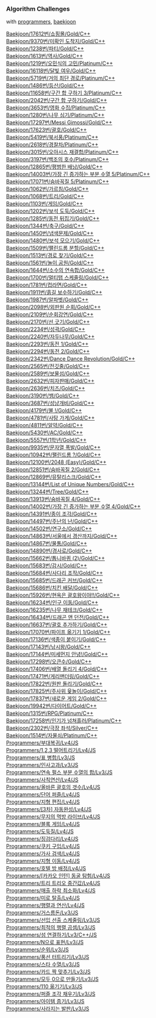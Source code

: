### Algorithm Challenges

with [programmers](https://programmers.co.kr/), [baekjoon](https://www.acmicpc.net/)

[Baekjoon/17612번/쇼핑몰/Gold/C++](/백준/Gold/17612. 쇼핑몰/)<br>
[Baekjoon/9370번/미확인 도착지/Gold/C++](/백준/Gold/9370. 미확인 도착지/)<br>
[Baekjoon/1238번/파티/Gold/C++](/백준/Gold/1238. 파티/)<br>
[Baekjoon/1613번/역사/Gold/C++](/백준/Gold/1613. 역사/)<br>
[Baekjoon/1219번/오민식의 고민/Platinum/C++](/백준/Platinum/1219. 오민식의 고민/)<br>
[Baekjoon/16118번/달빛 여우/Gold/C++](/백준/Gold/16118. 달빛 여우/)<br>
[Baekjoon/5719번/거의 최단 경로/Platinum/C++](/백준/Platinum/5719. 거의 최단 경로/)<br>
[Baekjoon/1486번/등산/Gold/C++](/백준/Gold/1486. 등산/)<br>
[Baekjoon/11658번/구간 합 구하기 3/Platinum/C++](/백준/Platinum/11658. 구간 합 구하기 3/)<br>
[Baekjoon/2042번/구간 합 구하기/Gold/C++](/백준/Gold/2042. 구간 합 구하기/)<br>
[Baekjoon/3653번/영화 수집/Platinum/C++](/백준/Platinum/3653. 영화 수집/)<br>
[Baekjoon/1280번/나무 심기/Platinum/C++](/백준/Platinum/1280. 나무 심기/)<br>
[Baekjoon/17297번/Messi Gimossi/Gold/C++](/백준/Gold/17297. Messi Gimossi/)<br>
[Baekjoon/17623번/괄호/Gold/C++](/백준/Gold/17623. 괄호/)<br>
[Baekjoon/5419번/북서풍/Platinum/C++](/백준/Platinum/5419. 북서풍/)<br>
[Baekjoon/2618번/경찰차/Platinum/C++](/백준/Platinum/2618. 경찰차/)<br>
[Baekjoon/3015번/오아시스 재결합/Platinum/C++](/백준/Platinum/3015. 오아시스 재결합/)<br>
[Baekjoon/3197번/백조의 호수/Platinum/C++](/백준/Platinum/3197. 백조의 호수/)<br>
[Baekjoon/12865번/평범한 배낭/Gold/C++](/백준/Gold%20V/12865. 평범한 배낭/)<br>
[Baekjoon/14003번/가장 긴 증가하는 부분 수열 5/Platinum/C++](/백준/Platinum/14003. 가장 긴 증가하는 부분 수열 5/)<br>
[Baekjoon/17071번/숨바꼭질 5/Platinum/C++](/백준/Platinum/17071. 숨바꼭질 5/)<br>
[Baekjoon/1062번/가르침/Gold/C++](/백준/Gold/1062. 가르침/)<br>
[Baekjoon/1068번/트리/Gold/C++](/백준/Gold/1068. 트리/)<br>
[Baekjoon/1103번/게임/Gold/C++](/백준/Gold/1103. 게임/)<br>
[Baekjoon/1202번/보석 도둑/Gold/C++](/백준/Gold/1202. 보석 도둑/)<br>
[Baekjoon/1285번/동전 뒤집기/Gold/C++](/백준/Gold/1285. 동전 뒤집기/)<br>
[Baekjoon/1344번/축구/Gold/C++](/백준/Gold/1344. 축구/)<br>
[Baekjoon/1450번/냅색문제/Gold/C++](/백준/Gold/1450. 냅색문제/)<br>
[Baekjoon/1480번/보석 모으기/Gold/C++](/백준/Gold/1480. 보석 모으기/)<br>
[Baekjoon/1509번/팰린드롬 분할/Gold/C++](/백준/Gold/1509. 팰린드롬 분할/)<br>
[Baekjoon/1513번/경로 찾기/Gold/C++](/백준/Gold/1513. 경로 찾기/)<br>
[Baekjoon/1561번/놀이 공원/Gold/C++](/백준/Gold/1561. 놀이 공원/)<br>
[Baekjoon/1644번/소수의 연속합/Gold/C++](/백준/Gold/1644. 소수의 연속합/)<br>
[Baekjoon/1700번/멀티탭 스케줄링/Gold/C++](/백준/Gold/1700. 멀티탭 스케줄링/)<br>
[Baekjoon/1781번/컵라면/Gold/C++](/백준/Gold/1781. 컵라면/)<br>
[Baekjoon/1911번/흙길 보수하기/Gold/C++](/백준/Gold/1911. 흙길 보수하기/)<br>
[Baekjoon/1987번/알파벳/Gold/C++](/백준/Gold/1987. 알파벳/)<br>
[Baekjoon/2098번/외판원 순회/Gold/C++](/백준/Gold/2098. 외판원 순회/)<br>
[Baekjoon/2109번/순회강연/Gold/C++](/백준/Gold/2109. 순회강연/)<br>
[Baekjoon/2170번/선 긋기/Gold/C++](/백준/Gold/2170. 선 긋기/)<br>
[Baekjoon/2234번/성곽/Gold/C++](/백준/Gold/2234. 성곽/)<br>
[Baekjoon/2240번/자두나무/Gold/C++](/백준/Gold/2240. 자두나무/)<br>
[Baekjoon/2293번/동전 1/Gold/C++](/백준/Gold/2293. 동전 1/)<br>
[Baekjoon/2294번/동전 2/Gold/C++](/백준/Gold/2294. 동전 2/)<br>
[Baekjoon/2342번/Dance Dance Revolution/Gold/C++](/백준/Gold/2342. Dance Dance Revolution/)<br>
[Baekjoon/2565번/전깃줄/Gold/C++](/백준/Gold/2565. 전깃줄/)<br>
[Baekjoon/2589번/보물섬/Gold/C++](/백준/Gold/2589. 보물섬/)<br>
[Baekjoon/2632번/피자판매/Gold/C++](/백준/Gold/2632. 피자판매/)<br>
[Baekjoon/2636번/치즈/Gold/C++](/백준/Gold/2636. 치즈/)<br>
[Baekjoon/3190번/뱀/Gold/C++](/백준/Gold/3190. 뱀/)<br>
[Baekjoon/3687번/성냥개비/Gold/C++](/백준/Gold/3687. 성냥개비/)<br>
[Baekjoon/4179번/불 !/Gold/C++](/백준/Gold/4179. 불！/)<br>
[Baekjoon/4781번/사탕 가게/Gold/C++](/백준/Gold/4781. 사탕 가게/)<br>
[Baekjoon/4811번/알약/Gold/C++](/백준/Gold/4811. 알약/)<br>
[Baekjoon/5430번/AC/Gold/C++](/백준/Gold/5430. AC/)<br>
[Baekjoon/5557번/1학년/Gold/C++](/백준/Gold/5557. 1학년/)<br>
[Baekjoon/9935번/문자열 폭발/Gold/C++](/백준/Gold/9935. 문자열 폭발/)<br>
[Baekjoon/10942번/팰린드롬 ?/Gold/C++](/백준/Gold/10942. 팰린드롬？/)<br>
[Baekjoon/12100번/2048 (Easy)/Gold/C++](/백준/Gold/12100. 2048 （Easy）/)<br>
[Baekjoon/12851번/숨바꼭질 2/Gold/C++](/백준/Gold/12851. 숨바꼭질 2/)<br>
[Baekjoon/12869번/뮤탈리스크/Gold/C++](/백준/Gold/12869. 뮤탈리스크/)<br>
[Baekjoon/13144번/List of Unique Numbers/Gold/C++](/백준/Gold/13144. List of Unique Numbers/)<br>
[Baekjoon/13244번/Tree/Gold/C++](/백준/Gold/13244. Tree/)<br>
[Baekjoon/13913번/숨바꼭질 4/Gold/C++](/백준/Gold/13913. 숨바꼭질 4/)<br>
[Baekjoon/14002번/가장 긴 증가하는 부분 수열 4/Gold/C++](/백준/Gold/14002. 가장 긴 증가하는 부분 수열 4/)<br>
[Baekjoon/14391번/종이 조각/Gold/C++](/백준/Gold/14391. 종이 조각/)<br>
[Baekjoon/14497번/주난의 난/Gold/C++](/백준/Gold/14497. 주난의 난（難）/)<br>
[Baekjoon/14502번/연구소/Gold/C++](/백준/Gold/14502. 연구소/)<br>
[Baekjoon/14863번/서울에서 경산까지/Gold/C++](/백준/Gold/14863. 서울에서 경산까지/)<br>
[Baekjoon/14867번/물통/Gold/C++](/백준/Gold/14867. 물통/)<br>
[Baekjoon/14890번/경사로/Gold/C++](/백준/Gold/14890. 경사로/)<br>
[Baekjoon/15662번/톱니바퀴 (2)/Gold/C++](/백준/Gold/15662. 톱니바퀴 （2）/)<br>
[Baekjoon/15683번/감시/Gold/C++](/백준/Gold/15683. 감시/)<br>
[Baekjoon/15684번/사다리 조작/Gold/C++](/백준/Gold/15684. 사다리 조작/)<br>
[Baekjoon/15685번/드래곤 커브/Gold/C++](/백준/Gold/15685. 드래곤 커브/)<br>
[Baekjoon/15686번/치킨 배달/Gold/C++](/백준/Gold/15686. 치킨 배달/)<br>
[Baekjoon/15926번/현옥은 괄호왕이야!!/Gold/C++](/백준/Gold/15926. 현욱은 괄호왕이야！！/)<br>
[Baekjoon/16234번/인구 이동/Gold/C++](/백준/Gold/16234. 인구 이동/)<br>
[Baekjoon/16235번/나무 재테크/Gold/C++](/백준/Gold/16235. 나무 재테크/)<br>
[Baekjoon/16434번/드래곤 앤 던전/Gold/C++](/백준/Gold/16434. 드래곤 앤 던전/)<br>
[Baekjoon/16637번/괄호 추가하기/Gold/C++](/백준/Gold/16637. 괄호 추가하기/)<br>
[Baekjoon/17070번/파이프 옮기기 1/Gold/C++](/백준/Gold/17070. 파이프 옮기기 1/)<br>
[Baekjoon/17136번/색종이 붙이기/Gold/C++](/백준/Gold/17136. 색종이 붙이기/)<br>
[Baekjoon/17143번/낚시왕/Gold/C++](/백준/Gold/17143. 낚시왕/)<br>
[Baekjoon/17144번/미세먼지 안녕!/Gold/C++](/백준/Gold/17144. 미세먼지 안녕！/)<br>
[Baekjoon/17298번/오큰수/Gold/C++](/백준/Gold/17298. 오큰수/)<br>
[Baekjoon/17406번/배열 돌리기 4/Gold/C++](/백준/Gold/17406. 배열 돌리기 4/)<br>
[Baekjoon/17471번/게리맨더링/Gold/C++](/백준/Gold/17471. 게리맨더링/)<br>
[Baekjoon/17822번/원판 돌리기/Gold/C++](/백준/Gold/17822. 원판 돌리기/)<br>
[Baekjoon/17825번/주사위 윷놀이/Gold/C++](/백준/Gold/17825. 주사위 윷놀이/)<br>
[Baekjoon/17837번/새로운 게임 2/Gold/C++](/백준/Gold/17837. 새로운 게임 2/)<br>
[Baekjoon/19942번/다이어트/Gold/C++](/백준/Gold/19942. 다이어트/)<br>
[Baekjoon/1315번/RPG/Platinum/C++](/백준/Platinum/1315. RPG/)<br>
[Baekjoon/17258번/인기가 넘쳐흘러/Platinum/C++](/백준/Platinum/17258. 인기가 넘쳐흘러/)<br>
[Baekjoon/2302번/극장 좌석/Silver/C++](/백준/Silver/2302. 극장 좌석/)<br>
[Baekjoon/1514번/자물쇠/Platinum/C++](/백준/Platinum/1514. 자물쇠/)<br>
[Programmers/부대복귀/Lv4/JS](/프로그래머스/unrated/132266. 부대복귀/)<br>
[Programmers/1,2,3 떨어트리기/Lv4/JS](/프로그래머스/unrated/150364. 1，2，3 떨어트리기/)<br>
[Programmers/표 병합/Lv3/JS](/프로그래머스/unrated/150366. 표 병합/)<br>
[Programmers/인사고과/Lv3/JS](/프로그래머스/unrated/152995. 인사고과/)<br>
[Programmers/연속 펄스 부분 수열의 합/Lv3/JS](/프로그래머스/unrated/161988. 연속 펄스 부분 수열의 합/)<br>
[Programmers/사칙연산/Lv4/JS](/프로그래머스/lv4/1843. 사칙연산/)<br>
[Programmers/올바른 괄호의 갯수/Lv4/JS](/프로그래머스/lv4/12929. 올바른 괄호의 갯수/)<br>
[Programmers/단어 퍼즐/Lv4/JS](/프로그래머스/lv4/12983. 단어 퍼즐/)<br>
[Programmers/지형 편집/Lv4/JS](/프로그래머스/lv4/12984. 지형 편집/)<br>
[Programmers/[3차] 자동완성/Lv4/JS](/프로그래머스/lv4/17685. ［3차］ 자동완성/)<br>
[Programmers/무지의 먹방 라이브/Lv4/JS](/프로그래머스/lv4/42891. 무지의 먹방 라이브/)<br>
[Programmers/블록 게임/Lv4/JS](/프로그래머스/lv4/42894. 블록 게임/)<br>
[Programmers/도둑질/Lv4/JS](/프로그래머스/lv4/42897. 도둑질/)<br>
[Programmers/징검다리/Lv4/JS](/프로그래머스/lv4/43236. 징검다리/)<br>
[Programmers/쿠키 구입/Lv4/JS](/프로그래머스/lv4/49995. 쿠키 구입/)<br>
[Programmers/가사 검색/Lv4/JS](/프로그래머스/lv4/60060. 가사 검색/)<br>
[Programmers/지형 이동/Lv4/JS](/프로그래머스/lv4/62050. 지형 이동/)<br>
[Programmers/호텔 방 배정/Lv4/JS](/프로그래머스/lv4/64063. 호텔 방 배정/)<br>
[Programmers/[카카오 인턴] 동굴 탐험/Lv4/JS](/프로그래머스/lv4/67260. ［카카오 인턴］ 동굴 탐험/)<br>
[Programmers/트리 트리오 중간값/Lv4/JS](/프로그래머스/lv4/68937. 트리 트리오 중간값/)<br>
[Programmers/매출 하락 최소화/Lv4/JS](/프로그래머스/lv4/72416. 매출 하락 최소화/)<br>
[Programmers/미로 탈출/Lv4/JS](/프로그래머스/lv4/81304. 미로 탈출/)<br>
[Programmers/행렬과 연산/Lv4/JS](/프로그래머스/lv4/118670. 행렬과 연산/)<br>
[Programmers/거스름돈/Lv3/JS](/프로그래머스/lv3/12907. 거스름돈/)<br>
[Programmers/선입 선출 스케줄링/Lv3/JS](/프로그래머스/lv3/12920. 선입 선출 스케줄링/)<br>
[Programmers/최적의 행렬 곱셈/Lv3/JS](/프로그래머스/lv3/12942. 최적의 행렬 곱셈/)<br>
[Programmers/섬 연결하기/Lv3/C++/JS](/프로그래머스/lv3/42861. 섬 연결하기/)<br>
[Programmers/N으로 표현/Lv3/JS](/프로그래머스/lv3/42895. N으로 표현/)<br>
[Programmers/순위/Lv3/JS](/프로그래머스/lv3/49191. 순위/)<br>
[Programmers/풍선 터트리기/Lv3/JS](/프로그래머스/lv3/68646. 풍선 터트리기/)<br>
[Programmers/스타 수열/Lv3/JS](/프로그래머스/lv3/70130. 스타 수열/)<br>
[Programmers/카드 짝 맞추기/Lv3/JS](/프로그래머스/lv3/72415. 카드 짝 맞추기/)<br>
[Programmers/모두 0으로 만들기/Lv3/JS](/프로그래머스/lv3/76503. 모두 0으로 만들기/)<br>
[Programmers/110 옮기기/Lv3/JS](/프로그래머스/lv3/77886. 110 옮기기/)<br>
[Programmers/퍼즐 조각 채우기/Lv3/JS](/프로그래머스/lv3/84021. 퍼즐 조각 채우기/)<br>
[Programmers/아이템 줍기/Lv3/JS](/프로그래머스/lv3/87694. 아이템 줍기/)<br>
[Programmers/사라지는 발판/Lv3/JS](/프로그래머스/lv3/92345. 사라지는 발판/)<br>
